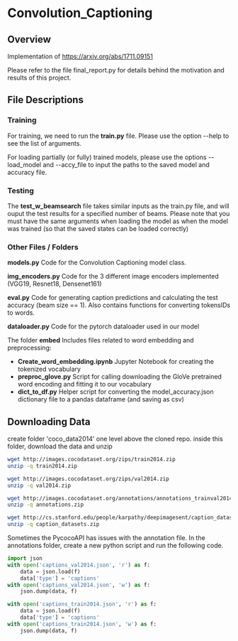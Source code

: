 # Convolution_Captioning

## Overview

Implementation of https://arxiv.org/abs/1711.09151

Please refer to the file final_report.py for details behind the motivation and results of this project.


## File Descriptions

### Training

For training, we need to run the **train.py** file. Please use the option --help to see the list of arguments.

For loading partially (or fully) trained models, please use the options --load_model and --accy_file to input the paths to the saved model and accuracy file.


### Testing

The **test_w_beamsearch** file takes similar inputs as the train.py file, and will ouput the test results for a specified number of beams. Please note that you must have the same arguments when loading the model as when the model was trained (so that the saved states can be loaded correctly)

### Other Files / Folders

**models.py** Code for the Convolution Captioning model class.

**img_encoders.py** Code for the 3 different image encoders implemented (VGG19, Resnet18, Densenet161)

**eval.py** Code for generating caption predictions and calculating the test accuracy (beam size == 1). Also contains functions for converting tokensIDs to words.

**dataloader.py** Code for the pytorch dataloader used in our model

The folder **embed** Includes files related to word embedding and preprocessing:
* **Create_word_embedding.ipynb** Jupyter Notebook for creating the tokenized vocabulary
* **preproc_glove.py** Script for calling downloading the GloVe pretrained word encoding and fitting it to our vocabulary
* **dict_to_df.py** Helper script for converting the model_accuracy.json dictionary file to a pandas dataframe (and saving as csv)



## Downloading Data

create folder 'coco_data2014' one level above the cloned repo.
inside this folder, download the data and unzip

```bash
wget http://images.cocodataset.org/zips/train2014.zip
unzip -q train2014.zip

wget http://images.cocodataset.org/zips/val2014.zip
unzip -q val2014.zip

wget http://images.cocodataset.org/annotations/annotations_trainval2014.zip
unzip -q annotations.zip

wget http://cs.stanford.edu/people/karpathy/deepimagesent/caption_datasets.zip
unzip -q caption_datasets.zip
```

Sometimes the PycocoAPI has issues with the annotation file. In the annotations folder, create a new python script and run the following code.

```python
import json
with open('captions_val2014.json', 'r') as f:
    data = json.load(f)
    data['type'] = 'captions'
with open('captions_val2014.json', 'w') as f:
    json.dump(data, f)

with open('captions_train2014.json', 'r') as f:
    data = json.load(f)
    data['type'] = 'captions'
with open('captions_train2014.json', 'w') as f:
    json.dump(data, f)
```
